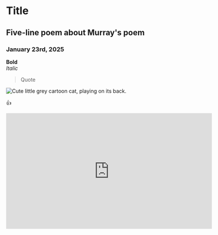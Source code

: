 # Title  

## Five-line poem about Murray's poem  
### January 23rd, 2025  

**Bold**  
*Italic*  

> Quote

![Cute little grey cartoon cat, playing on its back.](cute_grey_cat.png)
  
:+1:  
<HTML><iframe width="560" height="315" src="https://www.youtube.com/embed/kPa7bsKwL-c?si=boJIv67Aevn_AniD" title="YouTube video player" frameborder="0" allow="accelerometer; autoplay; clipboard-write; encrypted-media; gyroscope; picture-in-picture; web-share" referrerpolicy="strict-origin-when-cross-origin" allowfullscreen></iframe></HTML>  
